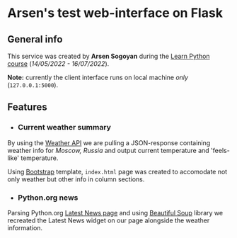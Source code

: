# Arsen's test web-interface on Flask

## General info

This service was created by **Arsen Sogoyan** during the [Learn Python course](https://learn.python.ru/) (*14/05/2022 - 16/07/2022*).

**Note:** currently the client interface runs on local machine _only_ (`127.0.0.1:5000`).

## Features

- ### Current weather summary
By using the [Weather API](https://www.worldweatheronline.com/developer/api/) we are pulling a JSON-response containing weather info for *Moscow, Russia* and output current temperature and 'feels-like' temperature.

Using [Bootstrap](https://getbootstrap.com/docs/5.2/getting-started/introduction/) template, `index.html` page was created to accomodate not only weather but other info in column sections. 

- ### Python.org news
Parsing Python.org [Latest News page](https://www.python.org/blogs/) and using [Beautiful Soup](https://pypi.org/project/beautifulsoup4/) library we recreated the Latest News widget on our page alongside the weather information.  